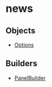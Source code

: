 # <span class="badge package-variant-panelcfg"></span> news

## Objects

 * <span class="badge object-type-class"></span> [Options](./object-Options.md)
## Builders

 * <span class="badge builder"></span> [PanelBuilder](./builder-PanelBuilder.md)
